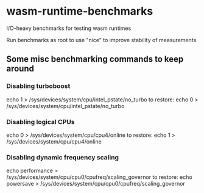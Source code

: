 # wasm-runtime-benchmarks
I/O-heavy benchmarks for testing wasm runtimes

Run benchmarks as root to use "nice" to improve stability of measurements

## Some misc benchmarking commands to keep around

### Disabling turboboost
echo 1 > /sys/devices/system/cpu/intel\_pstate/no\_turbo
to restore: echo 0 > /sys/devices/system/cpu/intel\_pstate/no\_turbo

### Disabling logical CPUs
echo 0 > /sys/devices/system/cpu/cpu4/online
to restore: echo 1 > /sys/devices/system/cpu/cpu4/online

### Disabling dynamic frequency scaling
echo performance > /sys/devices/system/cpu/cpu0/cpufreq/scaling_governor
to restore: echo powersave > /sys/devices/system/cpu/cpu0/cpufreq/scaling_governor
 




